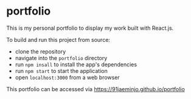 # portfolio

This is my personal portfolio to display my work built with React.js.

To build and run this project from source:

  - clone the repository
  - navigate into the `portfolio` directory
  - run `npm insall` to install the app's dependencies
  - run `npm start` to start the application
  - open `localhost:3000` from a web browser

This portfolio can be accessed via https://91jaeminjo.github.io/portfolio

